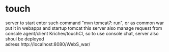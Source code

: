 # touch
server
to start enter such command "mvn tomcat7: run", or as common war put it in webapps and startup tomcat
this server also manage request from console agent/client Krichev/touchCl, so to use console chat, server also shoul be deployed  
adress http://localhost:8080/WebS_war/
